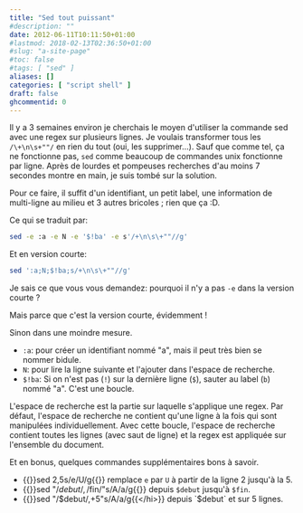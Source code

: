 ```yaml
---
title: "Sed tout puissant"
#description: ""
date: 2012-06-11T10:11:50+01:00
#lastmod: 2018-02-13T02:36:50+01:00
#slug: "a-site-page"
#toc: false
#tags: [ "sed" ]
aliases: []
categories: [ "script shell" ]
draft: false
ghcommentid: 0
---
```


Il y a 3 semaines environ je cherchais le moyen d'utiliser la commande sed avec une regex sur plusieurs lignes. Je voulais transformer tous les `/\+\n\s+""/` en rien du tout (oui, les supprimer…). Sauf que comme tel, ça ne fonctionne pas, `sed` comme beaucoup de commandes unix fonctionne par ligne. Après de lourdes et pompeuses recherches d'au moins 7 secondes montre en main, je suis tombé sur la solution.

Pour ce faire, il suffit d'un identifiant, un petit label, une information de multi-ligne au milieu et 3 autres bricoles ; rien que ça :D.

Ce qui se traduit par:

```bash
sed -e :a -e N -e '$!ba' -e s'/+\n\s\+""//g'
```

Et en version courte:

```bash
sed ':a;N;$!ba;s/+\n\s\+""//g'
```

Je sais ce que vous vous demandez: pourquoi il n'y a pas `-e` dans la version courte ?

Mais parce que c'est la version courte, évidemment !

Sinon dans une moindre mesure.

- `:a`:
    pour créer un identifiant nommé "a", mais il peut très bien se nommer bidule.
- `N`:
    pour lire la ligne suivante et l'ajouter dans l'espace de recherche.
- `$!ba`:
    Si on n'est pas (`!`) sur la dernière ligne (`$`), sauter au label (`b`) nommé "a". C'est une boucle.

L'espace de recherche est la partie sur laquelle s'applique une regex. Par défaut, l'espace de recherche ne contient qu'une ligne à la fois qui sont manipulées individuellement. Avec cette boucle, l'espace de recherche contient toutes les lignes (avec saut de ligne) et la regex est appliquée sur l'ensemble du document.

Et en bonus, quelques commandes supplémentaires bons à savoir.

- {{<hi sh>}}sed 2,5s/e/U/g{{</hi>}} remplace `e` par `U` à partir de la ligne 2 jusqu'à la 5.
- {{<hi sh>}}sed "/$debut/,/$fin/"s/A/a/g{{</hi>}} depuis `$debut` jusqu'à `$fin`.
- {{<hi sh>}}sed "/$debut/,+5"s/A/a/g{{</hi>}} depuis `$debut` et sur 5 lignes.
